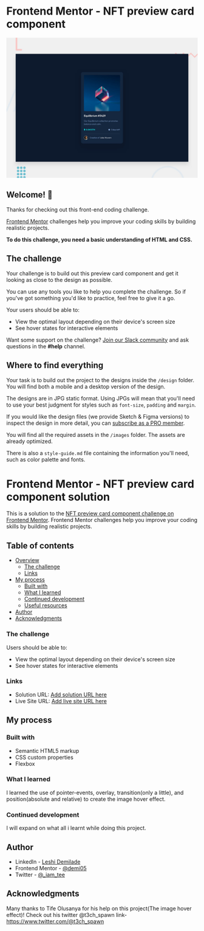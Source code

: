 # Frontend Mentor - NFT preview card component

![Design preview for the NFT preview card component coding challenge](./design/desktop-preview.jpg)

## Welcome! 👋

Thanks for checking out this front-end coding challenge.

[Frontend Mentor](https://www.frontendmentor.io) challenges help you improve your coding skills by building realistic projects.

**To do this challenge, you need a basic understanding of HTML and CSS.**

## The challenge

Your challenge is to build out this preview card component and get it looking as close to the design as possible.

You can use any tools you like to help you complete the challenge. So if you've got something you'd like to practice, feel free to give it a go.

Your users should be able to:

- View the optimal layout depending on their device's screen size
- See hover states for interactive elements

Want some support on the challenge? [Join our Slack community](https://www.frontendmentor.io/slack) and ask questions in the **#help** channel.

## Where to find everything

Your task is to build out the project to the designs inside the `/design` folder. You will find both a mobile and a desktop version of the design. 

The designs are in JPG static format. Using JPGs will mean that you'll need to use your best judgment for styles such as `font-size`, `padding` and `margin`. 

If you would like the design files (we provide Sketch & Figma versions) to inspect the design in more detail, you can [subscribe as a PRO member](https://www.frontendmentor.io/pro).

You will find all the required assets in the `/images` folder. The assets are already optimized.

There is also a `style-guide.md` file containing the information you'll need, such as color palette and fonts.



# Frontend Mentor - NFT preview card component solution

This is a solution to the [NFT preview card component challenge on Frontend Mentor](https://www.frontendmentor.io/challenges/nft-preview-card-component-SbdUL_w0U). Frontend Mentor challenges help you improve your coding skills by building realistic projects. 

## Table of contents

- [Overview](#overview)
  - [The challenge](#the-challenge)
  - [Links](#links)
- [My process](#my-process)
  - [Built with](#built-with)
  - [What I learned](#what-i-learned)
  - [Continued development](#continued-development)
  - [Useful resources](#useful-resources)
- [Author](#author)
- [Acknowledgments](#acknowledgments)

### The challenge

Users should be able to:

- View the optimal layout depending on their device's screen size
- See hover states for interactive elements

### Links

- Solution URL: [Add solution URL here](https://github.com/demi05/nftpreviewcard)
- Live Site URL: [Add live site URL here](https://demi05.github.io/ntfpreviewcard)

## My process

### Built with

- Semantic HTML5 markup
- CSS custom properties
- Flexbox

### What I learned

I learned the use of pointer-events, overlay, transition(only a little), and position(absolute and relative) to create the image hover effect.


### Continued development

I will expand on what all i learnt while doing this project. 


## Author

- LinkedIn - [Leshi Demilade]()
- Frontend Mentor - [@demi05](https://www.frontendmentor.io/profile/demi05)
- Twitter - [@_iam_tee](https://www.twitter.com/@_iam_tee)


## Acknowledgments
Many thanks to Tife Olusanya for his help on this project(The image hover effect)!
Check out his twitter @t3ch_spawn  link- https://www.twitter.com/@t3ch_spawn
